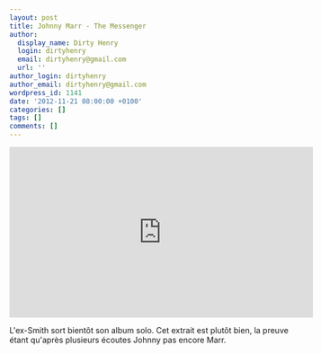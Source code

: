 ```yaml
---
layout: post
title: Johnny Marr - The Messenger
author:
  display_name: Dirty Henry
  login: dirtyhenry
  email: dirtyhenry@gmail.com
  url: ''
author_login: dirtyhenry
author_email: dirtyhenry@gmail.com
wordpress_id: 1141
date: '2012-11-21 08:00:00 +0100'
categories: []
tags: []
comments: []
---
```

<iframe width="540" height="304" src="http://www.youtube.com/embed/d2W8aVDxeBY" frameborder="0" allowfullscreen></iframe>

L'ex-Smith sort bientôt son album solo. Cet extrait est plutôt bien, la preuve étant qu'après plusieurs écoutes Johnny pas encore Marr.
